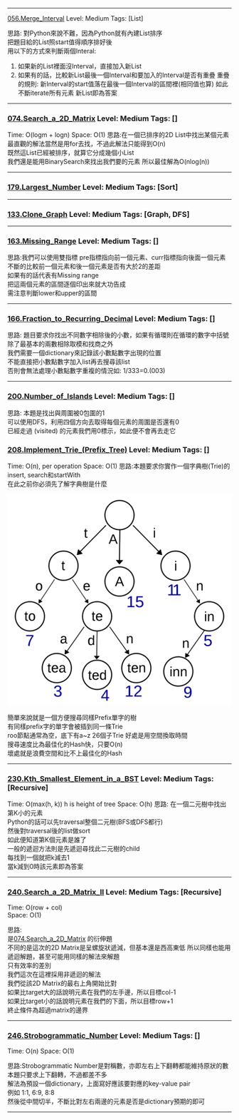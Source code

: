 


***

[056.Merge_Interval](../../SourceCode/Python/056.Merge_Interval.py) Level: Medium Tags: [List]  
  
思路: 對Python來說不難，因為Python就有內建List排序  
把題目給的List照start值得順序排好後  
用以下的方式來判斷兩個Interal:
1. 如果新的List裡面沒Interval，直接加入新List
2. 如果有的話，比較新List最後一個Interval和要加入的Interval是否有重疊
  重疊的規則: 新Interval的start值落在最後一個Interval的區間裡(相同值也算)
  如此不斷iterate所有元素
  新List即為答案
  
***

### [074.Search_a_2D_Matrix](../SourceCode/Python/074.Search_a_2D_Matrix.py) Level: Medium Tags: []
  
Time:  O(logm + logn)
Space: O(1)
思路:在一個已排序的2D List中找出某個元素  
最直觀的解法當然是用for去找，不過此解法只能得到O(n)  
既然這List已經被排序，就算它分成幾個小List  
我們還是能用BinarySearch來找出我們要的元素
所以最佳解為O(nlog(n))
  
***
  
### [179.Largest_Number](../SourceCode/Python/179.Largest_Number.py) Level: Medium Tags: [Sort]

  
  
***
  
  
### [133.Clone_Graph](../SourceCode/Python/133.Clone_Graph.py) Level: Medium Tags: [Graph, DFS]
  
  
  
***
  
### [163.Missing_Range](../SourceCode/Python/163.Missing_Range.py) Level: Medium Tags: []
  
思路:我們可以使用雙指標
pre指標指向前一個元素、curr指標指向後面一個元素  
不斷的比較前一個元素和後一個元素是否有大於2的差距  
如果有的話代表有Missing range  
把這兩個元素的區間逐個印出來就大功告成  
需注意判斷lower和upper的區間
  
***
  
### [166.Fraction_to_Recurring_Decimal](../SourceCode/Python/166.Fraction_to_Recurring_Decimal.py) Level: Medium Tags: []
  
思路: 題目要求你找出不同數字相除後的小數，如果有循環則在循環的數字中括號
除了最基本的兩數相除取模和找商之外  
我們需要一個dictionary來記錄該小數點數字出現的位置  
不能直接把小數點數字加入list再去搜尋該list  
否則會無法處理小數點數字重複的情況如: 1/333=0.(003) 
  
***
  
### [200.Number_of_Islands](../SourceCode/Python/200.Number_of_Islands.py) Level: Medium Tags: []
  
思路: 本題是找出與周圍被0包圍的1  
可以使用DFS，利用四個方向去取得每個元素的周圍是否還有0  
已經走過 (visited) 的元素我們用0標示，如此便不會再去走它  
  
  
### [208.Implement_Trie_(Prefix_Tree)](../SourceCode/Python/208.Implement_Trie_(Prefix_Tree).py) Level: Medium Tags: []
  
Time:  O(n), per operation
Space: O(1)
思路:本題要求你實作一個字典樹(Trie)的insert, search和startWith  
在此之前你必須先了解字典樹是什麼  
  
![一個保存了8個鍵的trie結構，"A", "to", "tea", "ted", "ten", "i", "in", and "inn".](../Res/1200px-Trie_example.svg.png)
  
簡單來說就是一個方便搜尋同樣Prefix單字的樹  
有同樣prefix字的單字會被插到同一條Trie  
roo節點通常為空，底下有a~z 26個子Trie
好處是用空間換取時間  
搜尋速度比為最佳化的Hash快，只要O(n)    
壞處就是浪費空間和比不上最佳化的Hash  
  
  
***
  
### [230.Kth_Smallest_Element_in_a_BST](../SourceCode/Python/230.Kth_Smallest_Element_in_a_BST.py) Level: Medium Tags: [Recursive]
  
Time:  O(max(h, k))
h is height of tree
Space: O(h)
思路: 在一個二元樹中找出第K小的元素  
Python的話可以先traversal整個二元樹(BFS或DFS都行)    
然後對traversal後的list做sort  
如此便知道第K個元素是誰了  
一般的遞迴方法則是先遞迴尋找此二元樹的child  
每找到一個就把k減去1   
當k減到0時該元素即為答案  
  
  
***

### [240.Search_a_2D_Matrix_II](../SourceCode/Python/240.Search_a_2D_Matrix_II.py) Level: Medium Tags: [Recursive]
  
Time:  O(row + col)  
Space: O(1)
  
思路:   
是[074.Search_a_2D_Matrix](../SourceCode/Python/074.Search_a_2D_Matrix.py) 的衍伸題    
不同的是這次的2D Matrix是呈螺旋狀遞減，但基本還是西高東低
所以同樣也能用遞迴解題，甚至可能用同樣的解法來解題  
只有效率的差別  
我們這次在這裡採用非遞迴的解法  
我們從該2D Matrix的最右上角開始比對  
如果比target大的話說明元素在我們的左手邊，所以目標col-1  
如果比target小的話說明元素在我們的下面，所以目標row+1    
終止條件為超過matrix的邊界  
  
  
***
  

### [246.Strobogrammatic_Number](../SourceCode/Python/246.Strobogrammatic_Number.py) Level: Medium Tags: []
  
Time:  O(n)
Space: O(1)
  
思路:Strobogrammatic Number是對稱數，亦即左右上下翻轉都能維持原狀的數  
本題只要求上下翻轉，不過都差不多  
解法為預設一個dictionary，上面寫好應該要對應的key-value pair  
例如 1:1, 6:9, 8:8  
然後從中間切半，不斷比對左右兩邊的元素是否是dictionary預期的即可  
  
  
***